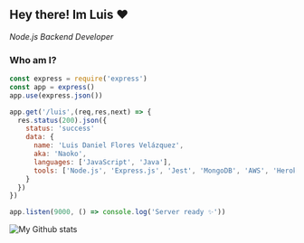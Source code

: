 <h2> Hey there! Im Luis ❤ </h2>

<p><em>Node.js Backend Developer</em></p>

### Who am I? 

```javascript
const express = require('express')
const app = express()
app.use(express.json())

app.get('/luis',(req,res,next) => {
  res.status(200).json({
    status: 'success'
    data: {
      name: 'Luis Daniel Flores Velázquez',
      aka: 'Naoko',
      languages: ['JavaScript', 'Java'],
      tools: ['Node.js', 'Express.js', 'Jest', 'MongoDB', 'AWS', 'Heroku']
    }
  })
})

app.listen(9000, () => console.log('Server ready ✨'))
```
![My Github stats](https://github-readme-stats.vercel.app/api?username=LuisFloresV&show_icons=true&hide_border=true&theme=dark)   


